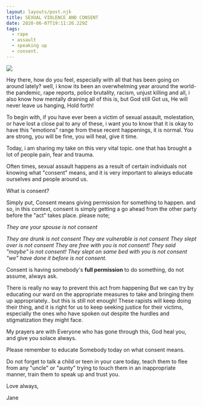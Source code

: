 ```yaml
---
layout: layouts/post.njk
title: SEXUAL VIOLENCE AND CONSENT
date: 2020-06-07T19:11:26.229Z
tags:
  - rape
  - assault
  - speaking up
  - consent.
---
```

![](/images/whatsapp-image-2020-06-07-at-8.19.24-pm.jpeg)

Hey there, how do you feel, especially with all that has been going on around lately? well, i know its been an overwhelming  year around the world- the pandemic, rape reports, police brutality, racism, unjust killing and all, i also know how mentally draining all of this is, but God still Got us, He will never leave us hanging, Hold forth!

To begin with, if you have ever been a victim of sexual assault, molestation, or have lost a close pal to any of these, i want you to know that it is okay to have this "emotions" range from these recent happenings, it is normal.  You are strong, you will be fine, you will heal, give it time. 

Today, i am sharing my take on this very vital topic. one that has brought a lot of people pain, fear and trauma. 

Often times, sexual assault happens as a result of certain individuals not knowing what "consent" means, and it is very important to always educate ourselves and people around us.

What is consent?

Simply put, Consent means giving permission for something to happen. and so, in this context, consent is simply getting a go ahead from the other party before the "act" takes place. please note;

*They are your spouse is not consent* 

*They are drunk is not consent They are vulnerable is not consent
They slept over is not consent
They are free with you is not consent!
They said "maybe" is not consent!
They slept on same bed with you is not consent
"we" have done it before is not consent.*

Consent is having somebody's **full permission** to do something, do not assume, always ask.

There is really no way to prevent this act from happening But we can try by educating our ward on the appropriate measures to take and bringing them up appropriately.. but this is still not enough! These rapists will keep doing their thing, and it is right for us to keep seeking justice for their victims, especially the ones who have spoken out despite the hurdles and stigmatization they might face.  

My prayers are with Everyone who has gone through this, God heal you, and give you solace always. 

Please remember to educate Somebody today on what consent means.

Do not forget to talk a child or teen in your care today, teach them to flee from any "uncle" or "aunty" trying to touch them in an inappropriate manner, train them to speak up and trust you. 

Love always,

Jane